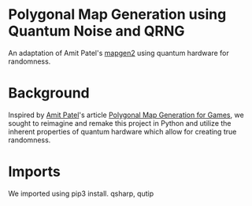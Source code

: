 # Polygonal Map Generation using Quantum Noise and QRNG

An adaptation of Amit Patel's [mapgen2](https://github.com/redblobgames/mapgen2/) using quantum hardware for randomness.

# Background

Inspired by [Amit Patel](https://twitter.com/redblobgames)'s article [Polygonal Map Generation for Games](http://www-cs-students.stanford.edu/~amitp/game-programming/polygon-map-generation), we sought to reimagine and remake this project in Python and utilize the inherent properties of quantum hardware which allow for creating true randomness.


# Imports

We imported using pip3 install.
qsharp, qutip